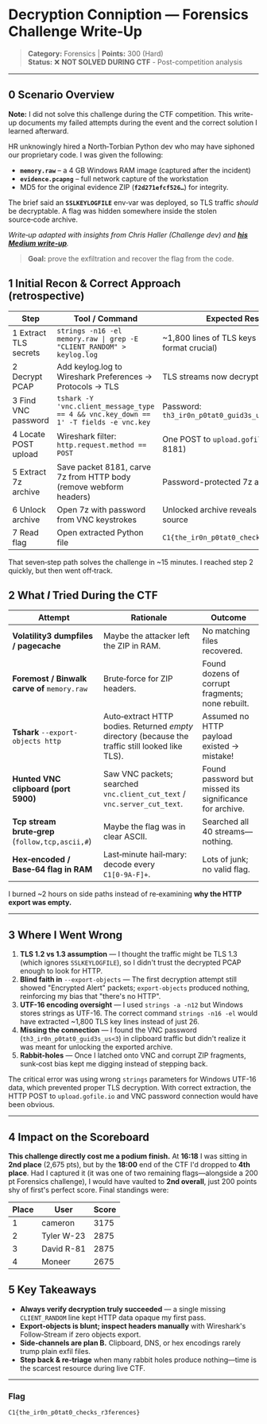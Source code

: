 # Decryption Conniption — Forensics Challenge Write‑Up

> **Category:** Forensics   |   **Points:** 300 (Hard)  
> **Status:** ❌ **NOT SOLVED DURING CTF** - Post-competition analysis

---

## 0  Scenario Overview

**Note:** I did not solve this challenge during the CTF competition. This write-up documents my failed attempts during the event and the correct solution I learned afterward.

HR unknowingly hired a North‑Torbian Python dev who may have siphoned our proprietary code.  I was given the following:

- **`memory.raw`** – a 4 GB Windows RAM image (captured after the incident)
- **`evidence.pcapng`** – full network capture of the workstation
- MD5 for the original evidence ZIP (**`f2d271efcf526…`**) for integrity.

The brief said an **`SSLKEYLOGFILE`** env‑var was deployed, so TLS traffic *should* be decryptable.  A flag was hidden somewhere inside the stolen source‑code archive.

*Write‑up adapted with insights from Chris Haller (Challenge dev) and [**his Medium write-up**](https://m4lwhere.medium.com/decryption-conniption-2025-correlation-one-ctf-e864f274ebb9).*

> **Goal:** prove the exfiltration and recover the flag from the code.

## 1  Initial Recon & Correct Approach (retrospective)

| Step                  | Tool / Command                                                              | Expected Result                                               |
| --------------------- | --------------------------------------------------------------------------- | ------------------------------------------------------------- |
| 1 Extract TLS secrets | `strings -n16 -el memory.raw \| grep -E "CLIENT_RANDOM" > keylog.log`       | ~1,800 lines of TLS keys (UTF-16 format crucial)             |
| 2 Decrypt PCAP        | Add keylog.log to Wireshark Preferences → Protocols → TLS                   | TLS streams now decryptable                                   |
| 3 Find VNC password   | `tshark -Y 'vnc.client_message_type == 4 && vnc.key_down == 1' -T fields -e vnc.key` | Password: `th3_ir0n_p0tat0_guid3s_us<3`                       |
| 4 Locate POST upload  | Wireshark filter: `http.request.method == POST`                             | One POST to `upload.gofile.io` (packet 8181)                 |
| 5 Extract 7z archive  | Save packet 8181, carve 7z from HTTP body (remove webform headers)          | Password-protected 7z archive                                |
| 6 Unlock archive     | Open 7z with password from VNC keystrokes                                   | Unlocked archive reveals Python source                       |
| 7 Read flag           | Open extracted Python file                                                  | `C1{the_ir0n_p0tat0_checks_r3ferences}`                       |

That seven‑step path solves the challenge in \~15 minutes.  I reached step 2 quickly, but then went off‑track.

## 2  What *I* Tried During the CTF

| Attempt                                                                                                                      | Rationale                                                                                          | Outcome                                          |
| ---------------------------------------------------------------------------------------------------------------------------- | -------------------------------------------------------------------------------------------------- | ------------------------------------------------ |
| **Volatility3 dumpfiles / pagecache**                                                                                        | Maybe the attacker left the ZIP in RAM.                                                            | No matching files recovered.                     |
| **Foremost / Binwalk carve of** `memory.raw`                                                                                 | Brute‑force for ZIP headers.                                                                       | Found dozens of corrupt fragments; none rebuilt. |
| **Tshark** `--export-objects http`                                                                                           | Auto‑extract HTTP bodies.  Returned *empty* directory (because the traffic still looked like TLS). | Assumed no HTTP payload existed → mistake!       |
| **Hunted VNC clipboard (port 5900)**                                                                                         | Saw VNC packets; searched `vnc.client_cut_text` / `vnc.server_cut_text`.                           | Found password but missed its significance for archive. |
| **Tcp stream brute‑grep** (`follow,tcp,ascii,#`)                                                                             | Maybe the flag was in clear ASCII.                                                                 | Searched all 40 streams—nothing.                 |
| **Hex‑encoded / Base‑64 flag in RAM**                                                                                        | Last‑minute hail‑mary: decode every `C1[0‑9A‑F]+`.                                                 | Lots of junk; no valid flag.                     |

I burned \~2 hours on side paths instead of re‑examining **why the HTTP export was empty.**

---

## 3  Where I Went Wrong

1. **TLS 1.2 vs 1.3 assumption** — I thought the traffic might be TLS 1.3 (which ignores `SSLKEYLOGFILE`), so I didn't trust the decrypted PCAP enough to look for HTTP.
2. **Blind faith in** `--export-objects` — The first decryption attempt still showed "Encrypted Alert" packets; `export-objects` produced nothing, reinforcing my bias that "there's no HTTP".
3. **UTF-16 encoding oversight** — I used `strings -a -n12` but Windows stores strings as UTF-16. The correct command `strings -n16 -el` would have extracted ~1,800 TLS key lines instead of just 26.
4. **Missing the connection** — I found the VNC password (`th3_ir0n_p0tat0_guid3s_us<3`) in clipboard traffic but didn't realize it was meant for unlocking the exported archive.
5. **Rabbit‑holes** — Once I latched onto VNC and corrupt ZIP fragments, sunk‑cost bias kept me digging instead of stepping back.

The critical error was using wrong `strings` parameters for Windows UTF-16 data, which prevented proper TLS decryption. With correct extraction, the HTTP POST to `upload.gofile.io` and VNC password connection would have been obvious.

---

## 4  Impact on the Scoreboard

**This challenge directly cost me a podium finish.** At **16:18** I was sitting in **2nd place** (2,675 pts), but by the **18:00** end of the CTF I'd dropped to **4th place**. Had I captured it (it was one of two remaining flags—alongside a 200 pt Forensics challenge), I would have vaulted to **2nd overall**, just 200 points shy of first's perfect score.  Final standings were:

| Place | User       | Score |
| ----- | ---------- | ----- |
| 1     | cameron    | 3175  |
| 2     | Tyler W-23 | 2875  |
| 3     | David R-81 | 2875  |
| 4     | Moneer     | 2675  |

## 5  Key Takeaways

- **Always verify decryption truly succeeded** — a single missing `CLIENT_RANDOM` line kept HTTP data opaque my first pass.
- **Export‑objects is blunt; inspect headers manually** with Wireshark's Follow‑Stream if zero objects export.
- **Side‑channels are plan B.** Clipboard, DNS, or hex encodings rarely trump plain exfil files.
- **Step back & re‑triage** when many rabbit holes produce nothing—time is the scarcest resource during live CTF.

---

### Flag

```text
C1{the_ir0n_p0tat0_checks_r3ferences}
```

